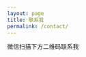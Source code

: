 ```yaml
---
layout: page
title: 联系我
permalink: /contact/
---
```


微信扫描下方二维码联系我

<div class="authorimage box" style="background: url({{site.baseurl}}/assets/img/contact.png)"></div>

